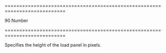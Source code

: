 <!--**
/*-------------------------------------------
    Auto-generated file. Do not modify.
-------------------------------------------

**-->
===========================================================================
<!--default-->90<!--/default-->
<!--type-->Number<!--/type-->
===========================================================================

<!--shortDescription-->
Specifies the height of the load panel in pixels.
<!--/shortDescription-->

<!--fullDescription-->

<!--/fullDescription-->